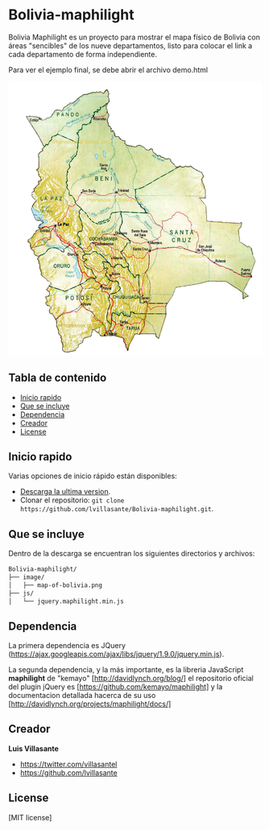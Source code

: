 Bolivia-maphilight
==================

Bolivia Maphilight es un proyecto para mostrar el mapa físico de Bolivia con áreas "sencibles" de los nueve departamentos, listo para colocar el link a cada departamento de forma independiente.

Para ver el ejemplo final, se debe abrir el archivo demo.html

![Alt text](/image/map-of-bolivia.png?raw=true "Mapa fisico de Bolivia")

## Tabla de contenido

* [Inicio rapido](#inicio-rapido)
* [Que se incluye](#que-se-incluye)
* [Dependencia](#dependencia)
* [Creador](#creador)
* [License](#license)


## Inicio rapido

Varias opciones de inicio rápido están disponibles:

* [Descarga la ultima version](https://github.com/lvillasante/Bolivia-maphilight/archive/master.zip).
* Clonar el repositorio: `git clone https://github.com/lvillasante/Bolivia-maphilight.git`.


## Que se incluye

Dentro de la descarga se encuentran los siguientes directorios y archivos:

```
Bolivia-maphilight/
├── image/
│   ├── map-of-bolivia.png
├── js/
│   └── jquery.maphilight.min.js
```


## Dependencia

La primera dependencia es JQuery (https://ajax.googleapis.com/ajax/libs/jquery/1.9.0/jquery.min.js). 

La segunda dependencia, y la más importante, es la libreria JavaScript **maphilight** de "kemayo" [http://davidlynch.org/blog/] el repositorio oficial del plugin jQuery es [https://github.com/kemayo/maphilight] y la documentacion detallada hacerca de su uso [http://davidlynch.org/projects/maphilight/docs/] 


## Creador

**Luis Villasante**

* <https://twitter.com/villasantel>
* <https://github.com/lvillasante>


## License

[MIT license]